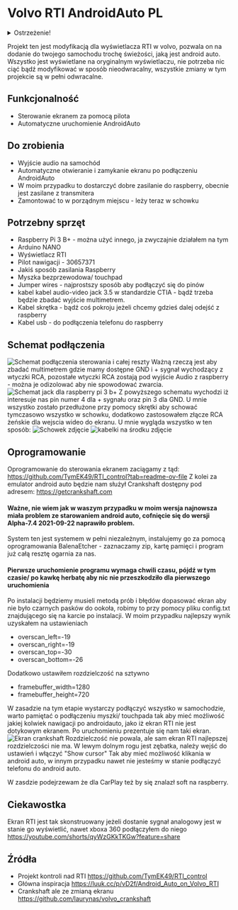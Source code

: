 # Volvo RTI AndroidAuto PL
<details><summary>Ostrzeżenie!</summary>Wszelkie modyfikacje wprowadzasz na własną odpowiedzialność. Nie odpowiadam za uszkodzenia mienia podczas prac, jak i również za późniejsze działanie!</details>

Projekt ten jest modyfikacją dla wyświetlacza RTI w volvo, pozwala on na dodanie do twojego samochodu trochę świeżości, jaką jest android auto. Wszystko jest wyświetlane na oryginalnym wyświetlaczu, nie potrzeba nic ciąć bądź modyfikować w sposób nieodwracalny, wszystkie zmiany w tym projekcie są w pełni odwracalne.

## Funkcjonalność
- Sterowanie ekranem za pomocą pilota
- Automatyczne uruchomienie AndroidAuto
## Do zrobienia
- Wyjście audio na samochód
- Automatyczne otwieranie i zamykanie ekranu po podłączeniu AndroidAuto
- W moim przypadku to dostarczyć dobre zasilanie do raspberry, obecnie jest zasilane z transmitera
- Zamontować to w porządnym miejscu - leży teraz w schowku
## Potrzebny sprzęt
- Raspberry Pi 3 B+ - można użyć innego, ja zwyczajnie działałem na tym
- Arduino NANO
- Wyświetlacz RTI
- Pilot nawigacji - 30657371
- Jakiś sposób zasilania Raspberry
- Myszka bezprzewodowa/ touchpad
- Jumper wires - najprostszy sposób aby podłączyć się do pinów
- kabel kabel audio-video jack 3.5 w standardzie CTIA - bądź trzeba będzie zbadać wyjście multimetrem.
- Kabel skrętka - bądź coś pokroju jeżeli chcemy gdzieś dalej odejść z raspberry
- Kabel usb - do podłączenia telefonu do raspberry

## Schemat podłączenia
![Schemat podłączenia sterowania i całej reszty](https://github.com/UFO753/VolvoRTIAndroidAutoPL/blob/main/pics/diagram%20pod%C5%82%C4%85czenia.png?raw=true)
Ważną rzeczą jest aby zbadać multimetrem gdzie mamy dostępne GND i + sygnał wychodzący z wtyczki RCA, pozostałe wtyczki RCA zostają pod wyjście Audio z raspberry - można je odizolować aby nie spowodować zwarcia. 
![Schemat jack dla raspberry pi 3 b+](https://github.com/UFO753/VolvoRTIAndroidAutoPL/blob/main/pics/Model-B-Plus-Audio-Video-Jack-Diagram.png?raw=true)
Z powyższego schematu wychodzi iż interesuje nas pin numer 4 dla + sygnału oraz pin 3 dla GND. 
U mnie wszystko zostało przedłużone przy pomocy skrętki aby schować tymczasowo wszystko w schowku, dodatkowo zastosowałem złącze RCA żeńskie dla wejscia wideo do ekranu. 
U mnie wygląda wszystko w ten sposób: 
![Schowek zdjęcie](https://github.com/UFO753/VolvoRTIAndroidAutoPL/blob/main/pics/IMG_20240717_184416.jpg?raw=true)
![kabelki na środku zdjęcie](https://github.com/UFO753/VolvoRTIAndroidAutoPL/blob/main/pics/IMG_20240717_184500.jpg?raw=true)
## Oprogramowanie
Oprogramowanie do sterowania ekranem zaciągamy z tąd: https://github.com/TymEK49/RTI_control?tab=readme-ov-file
Z kolei za emulator android auto będzie nam służył Crankshaft dostępny pod adresem: https://getcrankshaft.com
#### Ważne, nie wiem jak w waszym przypadku w moim wersja najnowsza miała problem ze starowaniem android auto, cofnięcie się do wersji Alpha-7.4 2021-09-22 naprawiło problem.
System ten jest systemem w pełni niezależnym, instalujemy go za pomocą oprogramowania BalenaEtcher - zaznaczamy zip, kartę pamięci i program już całą resztę ogarnia za nas. 
#### Pierwsze uruchomienie programu wymaga chwili czasu, pójdź w tym czasie/ po kawkę herbatę aby nic nie przeszkodziło dla pierwszego uruchomienia
Po instalacji będziemy musieli metodą prób i błędów dopasować ekran aby nie było czarnych pasków do ookoła, robimy to przy pomocy pliku config.txt znajdującego się na karcie po instalacji. W moim przypadku najlepszy wynik uzyskałem na ustawieniach 
- overscan_left=-19
- overscan_right=-19
- overscan_top=-30
- overscan_bottom=-26

Dodatkowo ustawiłem rozdzielczość na sztywno
- framebuffer_width=1280
- framebuffer_height=720

W zasadzie na tym etapie wystarczy podłączyć wszystko w samochodzie, warto pamiętać o podłączeniu myszki/ touchpada tak aby mieć możliwość jakiej kolwiek nawigacji po androidauto, jako iż ekran RTI nie jest dotykowym ekranem. Po uruchomieniu prezentuje się nam taki ekran. 
![Ekran crankshaft](https://github.com/UFO753/VolvoRTIAndroidAutoPL/blob/main/pics/IMG_20240717_193846.jpg?raw=true)
Rozdzielczość nie powala, ale sam ekran RTI najlepszej rozdzielczości nie ma.
W lewym dolnym rogu jest zębatka, należy wejść do ustawień i włączyć "Show cursor" Tak aby mieć możliwość klikania w android auto, w innym przypadku nawet nie jesteśmy w stanie podłączyć telefonu do android auto.

W zasdzie podejrzewam że dla CarPlay też by się znalazł soft na raspberry. 

## Ciekawostka
Ekran RTI jest tak skonstruowany jeżeli dostanie sygnał analogowy jest w stanie go wyświetlić, nawet xboxa 360 podłączyłem do niego 
https://youtube.com/shorts/qyWzGKkTKGw?feature=share
## Źródła
- Projekt kontroli nad RTI https://github.com/TymEK49/RTI_control
- Główna inspiracja https://luuk.cc/p/vD2f/Android_Auto_on_Volvo_RTI
- Crankshaft ale ze zmianą ekranu https://github.com/laurynas/volvo_crankshaft
